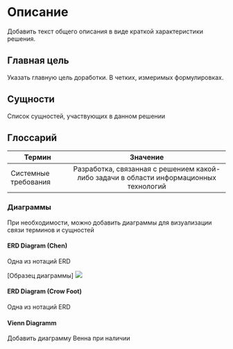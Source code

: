  # Описание
Добавить текст общего описания в виде краткой характеристики решения.

## Главная цель

Указать главную цель доработки.
В четких, измеримых формулировках.

## Сущности

Список сущностей, участвующих в данном решении

## Глоссарий
| Термин  | Значение |
| ------------- |:-------------:|
| Системные требования | Разработка, связанная с решением какой-либо задачи в области информационных технологий |


### Диаграммы 

При необходимости, можно добавить диаграммы для визуализации связи терминов и сущностей

#### ERD Diagram (Chen)

Одна из нотаций ERD

[Образец диаграммы]
<img src="https://upload.wikimedia.org/wikipedia/commons/7/72/ER_Diagram_MMORPG.png">

#### ERD Diagram (Crow Foot) 

Одна из нотаций ERD

#### Vienn Diagramm

Добавить диаграмму Венна при наличии
